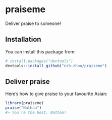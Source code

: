 
<!-- README.md is generated from README.Rmd. Please edit that file -->

# praiseme

<!-- badges: start -->
<!-- badges: end -->

Deliver praise to someone!

## Installation

You can install this package from:

``` r
# install.packages("devtools")
devtools::install_github("nzh-zhou/praiseme")
```

## Deliver praise

Here’s how to give praise to your favourite Asian:

``` r
library(praiseme)
praise("Nathan")
#> You're the best, Nathan!
```
